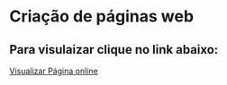 # Criação de páginas web

## Para visulaizar clique no link abaixo:

[Visualizar Página online]('https://criacao-de-landing-pages.vercel.app/')